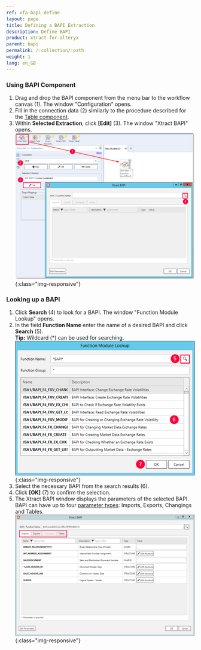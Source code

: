 ```yaml
---
ref: xfa-bapi-define
layout: page
title: Defining a BAPI Extraction
description: Define BAPI
product: xtract-for-alteryx
parent: bapi
permalink: /:collection/:path
weight: 1
lang: en_GB
---
```

### Using BAPI Component
1. Drag and drop the BAPI component from the menu bar to the workflow canvas (1). The window "Configuration" opens.
2. Fill in the connection data (2) similarly to the procedure described for the [Table component](../getting-started).
3. Within **Selected Extraction**, click **[Edit]** (3). The window "Xtract BAPI" opens.
![BAPI component](/img/content/xfa/Define-bapi-component.png){:class="img-responsive"}

### Looking up a BAPI
1. Click **Search** (4) to look for a BAPI. The window "Function Module Lookup" opens.
2. In the field **Function Name** enter the name of a desired BAPI and click **Search** (5). <br>
**Tip:** Wildcard (*) can be used for searching.
![Look-Up-Function-Module](/img/content/xfa/Look-Up-Function-Module.png){:class="img-responsive"}
3. Select the necessary BAPI from the search results (6). 
4. Click **[OK]** (7) to confirm the selection.
5. The Xtract BAPI window displays the parameters of the selected BAPI. 
BAPI can have up to four [parameter types](./parameters): Imports, Exports, Changings and Tables.
![BAPI-Parameters](/img/content/xfa/BAPI-Parameters.png){:class="img-responsive"}


